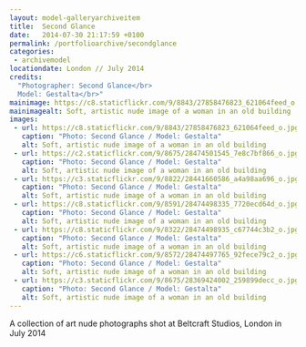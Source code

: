 ```yaml
---
layout: model-galleryarchiveitem
title:  Second Glance
date:   2014-07-30 21:17:59 +0100
permalink: /portfolioarchive/secondglance
categories:
 - archivemodel
locationdate: London // July 2014
credits:
  "Photographer: Second Glance</br>
  Model: Gestalta</br>"
mainimage: https://c8.staticflickr.com/9/8843/27858476823_621064feed_o.jpg
mainimagealt: Soft, artistic nude image of a woman in an old building
images:
 - url: https://c8.staticflickr.com/9/8843/27858476823_621064feed_o.jpg
   caption: "Photo: Second Glance / Model: Gestalta"
   alt: Soft, artistic nude image of a woman in an old building
 - url: https://c2.staticflickr.com/9/8675/28474501545_7e8c7bf866_o.jpg
   caption: "Photo: Second Glance / Model: Gestalta"
   alt: Soft, artistic nude image of a woman in an old building
 - url: https://c3.staticflickr.com/9/8822/28441660586_a4a98aa696_o.jpg
   caption: "Photo: Second Glance / Model: Gestalta"
   alt: Soft, artistic nude image of a woman in an old building
 - url: https://c8.staticflickr.com/9/8591/28474498335_7720ecd64d_o.jpg
   caption: "Photo: Second Glance / Model: Gestalta"
   alt: Soft, artistic nude image of a woman in an old building
 - url: https://c8.staticflickr.com/9/8322/28474498935_c67744c3b2_o.jpg
   caption: "Photo: Second Glance / Model: Gestalta"
   alt: Soft, artistic nude image of a woman in an old building
 - url: https://c6.staticflickr.com/9/8572/28474497765_92fece79c2_o.jpg
   caption: "Photo: Second Glance / Model: Gestalta"
   alt: Soft, artistic nude image of a woman in an old building
 - url: https://c3.staticflickr.com/9/8675/28369424002_259899decc_o.jpg
   caption: "Photo: Second Glance / Model: Gestalta"
   alt: Soft, artistic nude image of a woman in an old building
---
```

A collection of art nude photographs shot at Beltcraft Studios, London in July 2014
